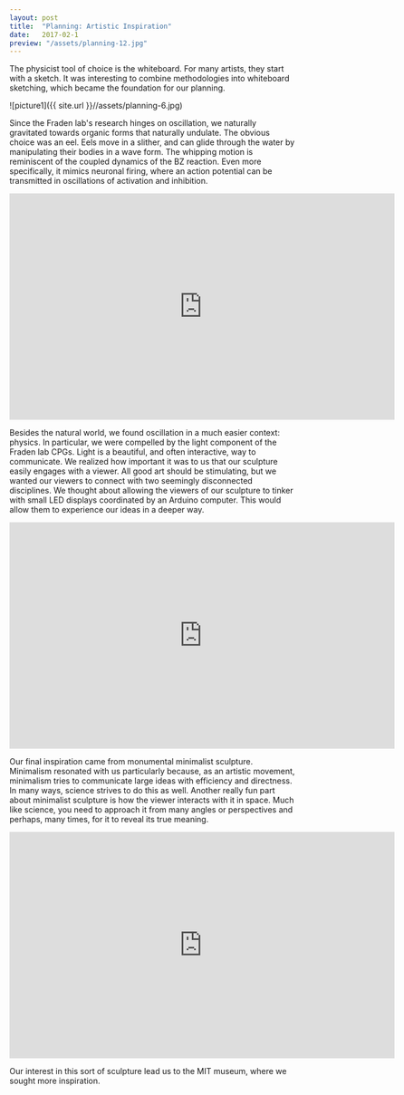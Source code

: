 ```yaml
---
layout: post
title:  "Planning: Artistic Inspiration"
date:   2017-02-1
preview: "/assets/planning-12.jpg"
---
```



The physicist tool of choice is the whiteboard. For many artists, they start with a sketch.
It was interesting to combine methodologies into whiteboard sketching, which became the foundation
for our planning.

![picture1]({{ site.url }}//assets/planning-6.jpg)


Since the Fraden lab's research hinges on oscillation, we naturally gravitated towards
organic forms that naturally undulate. The obvious choice was an eel. Eels move in
a slither, and can glide through the water by manipulating their bodies in a wave form.
The whipping motion is reminiscent of the coupled dynamics of the BZ reaction. Even more
specifically, it mimics neuronal firing, where an action potential can be transmitted
in oscillations of activation and inhibition.

<iframe width="680" height="400" src="https://www.youtube.com/embed/hj_AKjqTQks" frameborder="0" allowfullscreen></iframe>

Besides the natural world, we found oscillation in a much easier context: physics.
In particular, we were compelled by the light component of the Fraden lab CPGs. Light is
a beautiful, and often interactive, way to communicate. We realized how important it was
to us that our sculpture easily engages with a viewer. All good art should be stimulating,
but we wanted our viewers to connect with two seemingly disconnected disciplines. We thought
about allowing the viewers of our sculpture to tinker with small LED displays coordinated
by an Arduino computer. This would allow them to experience our ideas in a deeper way.

<iframe width="680" height="400" src="https://www.youtube.com/embed/MW0JLxRgJ1Q" frameborder="0" allowfullscreen></iframe>


Our final inspiration came from monumental minimalist sculpture. Minimalism resonated with
us particularly because, as an artistic movement, minimalism tries to communicate large
ideas with efficiency and directness. In many ways, science strives to do this as well.
Another really fun part about minimalist sculpture is how the viewer interacts with it in
space. Much like science, you need to approach it from many angles or perspectives and perhaps,
many times, for it to reveal its true meaning.

<iframe width="680" height="400" src="https://www.youtube.com/embed/hlx-M53dC7M" frameborder="0" allowfullscreen></iframe>

Our interest in this sort of sculpture lead us to the MIT museum, where we sought more
inspiration.  
